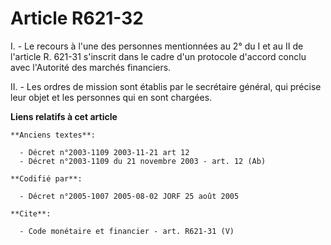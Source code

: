 # Article R621-32

I. - Le recours à l'une des personnes mentionnées au 2° du I et au II de l'article R. 621-31 s'inscrit dans le cadre d'un
protocole d'accord conclu avec l'Autorité des marchés financiers.

II. - Les ordres de mission sont établis par le secrétaire général, qui précise leur objet et les personnes qui en sont
chargées.

**Liens relatifs à cet article**

	**Anciens textes**:

	  - Décret n°2003-1109 2003-11-21 art 12
	  - Décret n°2003-1109 du 21 novembre 2003 - art. 12 (Ab)

	**Codifié par**:

	  - Décret n°2005-1007 2005-08-02 JORF 25 août 2005

	**Cite**:

	  - Code monétaire et financier - art. R621-31 (V)
